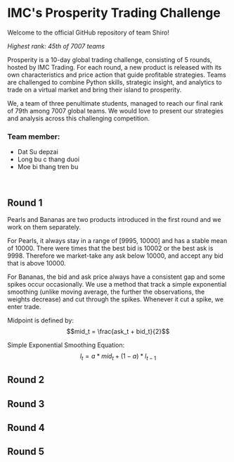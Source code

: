 # IMC's Prosperity Trading Challenge

Welcome to the official GitHub repository of team Shiro!

*Highest rank: 45th of 7007 teams*

Prosperity is a 10-day global trading challenge, consisting of 5 rounds, hosted by IMC Trading. For each round, a new product is released with its own characteristics and price action that guide profitable strategies. Teams are challenged to combine Python skills, strategic insight, and analytics to trade on a virtual market and bring their island to prosperity.

We, a team of three penultimate students, managed to reach our final rank of 79th among 7007 global teams. We would love to present our strategies and analysis across this challenging competition.

### Team member:
- Dat Su depzai
- Long bu c thang duoi
- Moe bi thang tren bu

<br>

## Round 1

Pearls and Bananas are two products introduced in the first round and we work on them separately.

For Pearls, it always stay in a range of [9995, 10000] and has a stable mean of 10000. There were times that the best bid is 10002 or the best ask is 9998. Therefore we market-take any ask below 10000, and accept any bid that is above 10000.

For Bananas, the bid and ask price always have a consistent gap and some spikes occur occasionally. We use a method that track a simple exponential smoothing (unlike moving average, the further the observations, the weights decrease) and cut through the spikes. Whenever it cut a spike, we enter trade.

Midpoint is defined by:
$$mid_t = \frac{ask_t + bid_t}{2}$$

Simple Exponential Smoothing Equation:
$$l_t = a*mid_t + (1-a)*l_{t-1}$$


## Round 2

## Round 3

## Round 4

## Round 5

